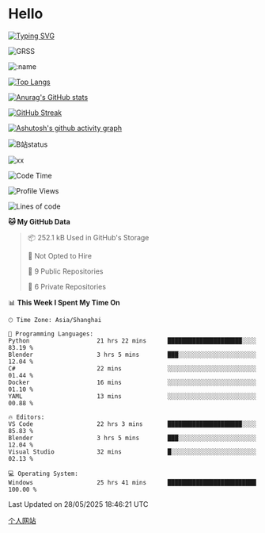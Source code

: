 # Hello


[![Typing SVG](https://readme-typing-svg.demolab.com?font=Fira+Code&pause=1000&color=F78FDE&width=435&lines=Ciallo%ef%bd%9e(%e2%88%a0%e3%83%bb%cf%89%3c+)%e2%8c%92%e2%98%85)](https://git.io/typing-svg)

![GRSS](https://github-readme-steam-card.vercel.app/status/?steamid=76561198221796636&show_in_game_bg=true&show_recent_game_bg=true&animated_avatar=true)

![:name](https://count.getloli.com/get/@hk416?theme=rule34)

[![Top Langs](https://github-readme-stats.vercel.app/api/top-langs/?username=qq583044063qq&locale=cn&hide=javascript,html)](https://github.com/anuraghazra/github-readme-stats)

[![Anurag's GitHub stats](https://github-readme-stats.vercel.app/api?username=qq583044063qq&count_private=true&show_icons=true&locale=cn)](https://github.com/anuraghazra/github-readme-stats)

[![GitHub Streak](https://streak-stats.demolab.com/?user=qq583044063qq&locale=zh_Hans)](https://git.io/streak-stats)

[![Ashutosh's github activity graph](https://github-readme-activity-graph.vercel.app/graph?username=qq583044063qq)](https://github.com/ashutosh00710/github-readme-activity-graph)

![B站status](https://stats.justsong.cn/api/bilibili/?id=3931848&lang=zh-CN)

![xx](xx.gif)

<!--START_SECTION:waka-->
![Code Time](http://img.shields.io/badge/Code%20Time-1%2C616%20hrs%2024%20mins-blue)

![Profile Views](http://img.shields.io/badge/Profile%20Views-3-blue)

![Lines of code](https://img.shields.io/badge/From%20Hello%20World%20I%27ve%20Written-905.4%20thousand%20lines%20of%20code-blue)

**🐱 My GitHub Data** 

> 📦 252.1 kB Used in GitHub's Storage 
 > 
> 🚫 Not Opted to Hire
 > 
> 📜 9 Public Repositories 
 > 
> 🔑 6 Private Repositories 
 > 
📊 **This Week I Spent My Time On** 

```text
🕑︎ Time Zone: Asia/Shanghai

💬 Programming Languages: 
Python                   21 hrs 22 mins      █████████████████████░░░░   83.19 % 
Blender                  3 hrs 5 mins        ███░░░░░░░░░░░░░░░░░░░░░░   12.04 % 
C#                       22 mins             ░░░░░░░░░░░░░░░░░░░░░░░░░   01.44 % 
Docker                   16 mins             ░░░░░░░░░░░░░░░░░░░░░░░░░   01.10 % 
YAML                     13 mins             ░░░░░░░░░░░░░░░░░░░░░░░░░   00.88 % 

🔥 Editors: 
VS Code                  22 hrs 3 mins       █████████████████████░░░░   85.83 % 
Blender                  3 hrs 5 mins        ███░░░░░░░░░░░░░░░░░░░░░░   12.04 % 
Visual Studio            32 mins             █░░░░░░░░░░░░░░░░░░░░░░░░   02.13 % 

💻 Operating System: 
Windows                  25 hrs 41 mins      █████████████████████████   100.00 % 
```


 Last Updated on 28/05/2025 18:46:21 UTC
<!--END_SECTION:waka-->

[个人网站](https://blog.ayatsukinora.org.cn)
